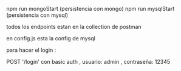 npm run mongoStart  (persistencia con mongo)
npm run mysqlStart  (persistencia con mysql)

todos los endpoints estan en la collection de postman

en config.js esta la config de mysql

para hacer el login : 

POST '/login' con basic auth , usuario: admin , contraseña: 12345

